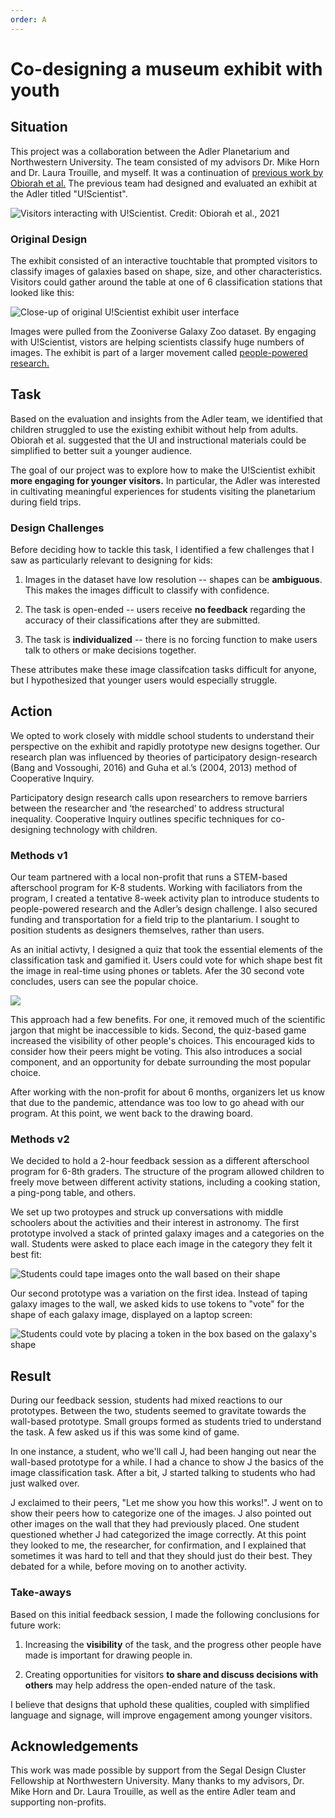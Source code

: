 ```yaml
---
order: A
---
```


# Co-designing a museum exhibit with youth

## Situation

This project was a collaboration between the Adler Planetarium and Northwestern University. The team consisted of my advisors Dr. Mike Horn and Dr. Laura Trouille, and myself. It was a continuation of <a href="https://doi-org.turing.library.northwestern.edu/10.1145/3411764.3445334" target="_blank">previous work by Obiorah et al.</a> The previous team had designed and evaluated an exhibit at the Adler titled "U!Scientist". 

![Visitors interacting with U!Scientist. Credit: Obiorah et al., 2021](/static/figure1.png/)

### Original Design

The exhibit consisted of an interactive touchtable that prompted visitors to classify images of galaxies based on shape, size, and other characteristics. Visitors could gather around the table at one of 6 classification stations that looked like this:

![Close-up of original U!Scientist exhibit user interface](/static/adler-figure2.png)

Images were pulled from the Zooniverse Galaxy Zoo dataset. By engaging with U!Scientist, vistors are helping scientists classify huge numbers of images. The exhibit is part of a larger movement called  <a href="https://www.zooniverse.org/about" target="_blank">people-powered research.</a> 



## Task 

Based on the evaluation and insights from the Adler team, we identified that children struggled to use the existing exhibit without help from adults. Obiorah et al. suggested that the UI and instructional materials could be simplified to better suit a younger audience. 

The goal of our project was to explore how to make the U!Scientist exhibit **more engaging for younger visitors.** In particular, the Adler was interested in cultivating meaningful experiences for students visiting the planetarium during field trips.

### Design Challenges

Before deciding how to tackle this task, I identified a few challenges that I saw as particularly relevant to designing for kids:

1. Images in the dataset have low resolution -- shapes can be **ambiguous**. This makes the images difficult to classify with confidence.

2. The task is open-ended -- users receive **no feedback** regarding the accuracy of their classifications after they are submitted.

3. The task is **individualized** -- there is no forcing function to make users talk to others or make decisions together.

These attributes make these image classifcation tasks difficult for anyone, but I hypothesized that younger users would especially struggle.

## Action

We opted to work closely with middle school students to understand their perspective on the exhibit and rapidly prototype new designs together. Our research plan was influenced by theories of participatory design-research (Bang and Vossoughi, 2016) and Guha et al.’s (2004, 2013) method of Cooperative Inquiry. 

Participatory design research calls upon researchers to remove barriers between the researcher and ‘the researched’ to address structural inequality. Cooperative Inquiry outlines specific techniques for co-designing technology with children.

### Methods v1

Our team partnered with a local non-profit that runs a STEM-based afterschool program for K-8 students. Working with faciliators from the program, I created a tentative 8-week activity plan to introduce students to people-powered research and the Adler’s design challenge. I also secured funding and transportation for a field trip to the plantarium. I sought to position students as designers themselves, rather than users.

As an initial activty, I designed a quiz that took the essential elements of the classification task and gamified it. Users could vote for which shape best fit the image in real-time using phones or tablets. Afer the 30 second vote concludes, users can see the popular choice.

![](/static/adler-figure3.png)

This approach had a few benefits. For one, it removed much of the scientific jargon that might be inaccessible to kids. Second, the quiz-based game increased the visibility of other people's choices. This encouraged kids to consider how their peers might be voting. This also introduces a social component, and an opportunity for debate surrounding the most popular choice.

After working with the non-profit for about 6 months, organizers let us know that due to the pandemic, attendance was too low to go ahead with our program. At this point, we went back to the drawing board.

### Methods v2

We decided to hold a 2-hour feedback session as a different afterschool program for 6-8th graders. The structure of the program allowed children to freely move between different activity stations, including a cooking station, a ping-pong table, and others.

We set up two protoypes and struck up conversations with middle schoolers about the activities and their interest in astronomy. The first prototype involved a stack of printed galaxy images and a categories on the wall. Students were asked to place each image in the category they felt it best fit:

![Students could tape images onto the wall based on their shape](/static/adler-wall-prototype.png/)

Our second prototype was a variation on the first idea. Instead of taping galaxy images to the wall, we asked kids to use tokens to "vote" for the shape of each galaxy image, displayed on a laptop screen:

![Students could vote by placing a token in the box based on the galaxy's shape](/static/adler-token-prototype.png/)


## Result

During our feedback session, students had mixed reactions to our prototypes. Between the two, students seemed to gravitate towards the wall-based prototype. Small groups formed as students tried to understand the task. A few asked us if this was some kind of game.

In one instance, a student, who we'll call J, had been hanging out near the wall-based prototype for a while. I had a chance to show J the basics of the image classification task. After a bit, J started talking to students who had just walked over. 

J exclaimed to their peers, "Let me show you how this works!". J went on to show their peers how to categorize one of the images. J also pointed out other images on the wall that they had previously placed. One student questioned whether J had categorized the image correctly. At this point they looked to me, the researcher, for confirmation, and I explained that sometimes it was hard to tell and that they should just do their best. They debated for a while, before moving on to another activity.

### Take-aways

Based on this initial feedback session, I made the following conclusions for future work:

1. Increasing the **visibility** of the task, and the progress other people have made is important for drawing people in.

2. Creating opportunities for visitors **to share and discuss decisions with others** may help address the open-ended nature of the task.


I believe that designs that uphold these qualities, coupled with simplified language and signage, will improve engagement among younger visitors.

## Acknowledgements

This work was made possible by support from the Segal Design Cluster Fellowship at Northwestern University. Many thanks to my advisors, Dr. Mike Horn and Dr. Laura Trouille, as well as the entire Adler team and supporting non-profits.

